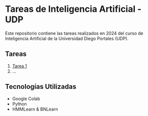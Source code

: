 # Tareas de Inteligencia Artificial - UDP
Este repositorio contiene las tareas realizados en 2024 del curso de Inteligencia Artificial de la Universidad Diego Portales (UDP).
## Tareas
1. [Tarea 1](./Tarea1)
2. ...
## Tecnologías Utilizadas
- Google Colab
- Python
- HMMLearn & BNLearn